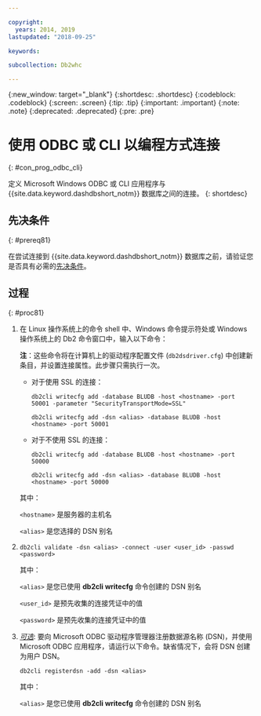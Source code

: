 ```yaml
---

copyright:
  years: 2014, 2019
lastupdated: "2018-09-25"

keywords:

subcollection: Db2whc

---
```


<!-- Attribute definitions --> 
{:new_window: target="_blank"}
{:shortdesc: .shortdesc}
{:codeblock: .codeblock}
{:screen: .screen}
{:tip: .tip}
{:important: .important}
{:note: .note}
{:deprecated: .deprecated}
{:pre: .pre}

# 使用 ODBC 或 CLI 以编程方式连接
{: #con_prog_odbc_cli}

定义 Microsoft Windows ODBC 或 CLI 应用程序与 {{site.data.keyword.dashdbshort_notm}} 数据库之间的连接。
{: shortdesc}

## 先决条件
{: #prereq81}

在尝试连接到 {{site.data.keyword.dashdbshort_notm}} 数据库之前，请验证您是否具有必需的[先决条件](/docs/services/Db2whc/connecting?topic=Db2whc-connect_ov#prereqs)。

<!-- Before you can connect to your database, you must perform the following steps:

- [Verify prerequisites](prereqs.html), including installing driver packages, configuring your local environment, and downloading SSL certificates (if needed)
- Collect [connection information](credentials.html), including database details such as host name and port numbers, and connection credentials such as user ID and password -->

## 过程
{: #proc81}

1. 在 Linux 操作系统上的命令 shell 中、Windows 命令提示符处或 Windows 操作系统上的 Db2 命令窗口中，输入以下命令：

   **注**：这些命令将在计算机上的驱动程序配置文件 (`db2dsdriver.cfg`) 中创建新条目，并设置连接属性。此步骤只需执行一次。
   
   - 对于使用 SSL 的连接：

     `db2cli writecfg add -database BLUDB -host <hostname> -port 50001 -parameter "SecurityTransportMode=SSL"`

     `db2cli writecfg add -dsn <alias> -database BLUDB -host <hostname> -port 50001`

   - 对于不使用 SSL 的连接：

     `db2cli writecfg add -database BLUDB -host <hostname> -port 50000`

     `db2cli writecfg add -dsn <alias> -database BLUDB -host <hostname> -port 50000`

   其中：

   `<hostname>` 是服务器的主机名

   `<alias>` 是您选择的 DSN 别名
    
2. [*可选*]: 要实现测试与数据库的连接，请在命令提示符处运行以下命令：

   `db2cli validate -dsn <alias> -connect -user <user_id> -passwd <password>`

   其中：

   `<alias>` 是您已使用 **db2cli writecfg** 命令创建的 DSN 别名

   `<user_id>` 是预先收集的连接凭证中的值

   `<password>` 是预先收集的连接凭证中的值

3. [*可选*]: 要向 Microsoft ODBC 驱动程序管理器注册数据源名称 (DSN)，并使用 Microsoft ODBC 应用程序，请运行以下命令。缺省情况下，会将 DSN 创建为用户 DSN。

   `db2cli registerdsn -add -dsn <alias>`

   其中：
        
   `<alias>` 是您已使用 **db2cli writecfg** 命令创建的 DSN 别名



